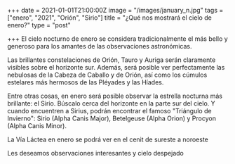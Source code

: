 +++
date = 2021-01-01T21:00:00Z
image = "/images/january_n.jpg"
tags = ["enero", "2021", "Orión", "Sirio"]
title = "¿Qué nos mostrará el cielo de enero?"
type = "post"

+++
El cielo nocturno de enero se considera tradicionalmente el más bello y generoso para los amantes de las observaciones astronómicas.  
  
Las brillantes constelaciones de Orión, Tauro y Auriga serán claramente visibles sobre el horizonte sur. Además, será posible ver perfectamente las nebulosas de la Cabeza de Caballo y de Orión, así como los cúmulos estelares más hermosos de las Pléyades y las Híades.  
  
Entre otras cosas, en enero será posible observar la estrella nocturna más brillante: el Sirio. Búscalo cerca del horizonte en la parte sur del cielo. Y cuando encuentren a Sirius, podrán encontrar el famoso "Triángulo de Invierno": Sirio (Alpha Canis Major), Betelgeuse (Alpha Orion) y Procyon (Alpha Canis Minor).  
  
La Vía Láctea en enero se podrá ver en el cenit de sureste a noroeste  
  
Les deseamos observaciones interesantes y cielo despejado